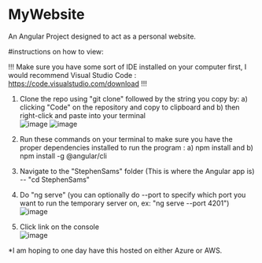# MyWebsite
An Angular Project designed to act as a personal website.

#instructions on how to view:

!!! Make sure you have some sort of IDE installed on your computer first, I would recommend Visual Studio Code : https://code.visualstudio.com/download !!!

1. Clone the repo using "git clone" followed by the string you copy by: a) clicking "Code" on the repository and copy to clipboard and  b) then right-click and paste into your terminal
<br>![image](https://github.com/ssams01/MyWebsite/assets/97904794/60e38bb2-3a1d-42ee-93ee-b5970a82d52b)
![image](https://github.com/ssams01/MyWebsite/assets/97904794/227f836e-daed-424c-804a-fe685135799b)

2. Run these commands on your terminal to make sure you have the proper dependencies installed to run the program : a) npm install and b) npm install -g @angular/cli

3. Navigate to the "StephenSams" folder (This is where the Angular app is) -- "cd StephenSams"

4. Do "ng serve" (you can optionally do --port to specify which port you want to run the temporary server on, ex: "ng serve --port 4201")
![image](https://github.com/ssams01/MyWebsite/assets/97904794/85534f9a-b47e-4447-9837-f007714c4f08)

5. Click link on the console
<br>![image](https://github.com/ssams01/MyWebsite/assets/97904794/9f13bca0-3b41-4620-9569-a672e8dd65e0)

*I am hoping to one day have this hosted on either Azure or AWS.
